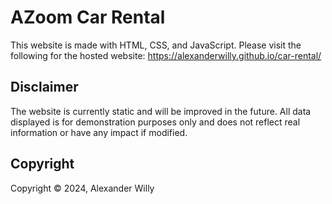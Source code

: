# AZoom Car Rental

This website is made with HTML, CSS, and JavaScript.
Please visit the following for the hosted website:
https://alexanderwilly.github.io/car-rental/

## Disclaimer

The website is currently static and will be improved in the future. 
All data displayed is for demonstration purposes only and does not reflect real information or have any impact if modified.

## Copyright

Copyright © 2024, Alexander Willy


